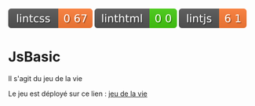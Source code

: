 ![css_report.txt](lintcss.svg)
 ![linthtml_report.tx](linthtml.svg) 
 ![js_report.txt](lintjs.svg)

# JsBasic

Il s'agit du jeu de la vie

Le jeu est déployé sur ce lien : [jeu de la vie](https://fye237.github.io/JsBasic/public_html)
